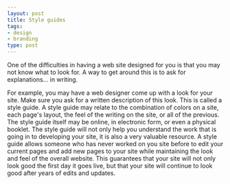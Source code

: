 ```yaml
---
layout: post
title: Style guides
tags:
- design
- branding
type: post
---
```

One of the difficulties in having a web site designed for you is that you may not know what to look for. A way to get
around this is to ask for explanations... in writing.

For example, you may have a web designer come up with a look for your site. Make sure you ask for a written description
of this look. This is called a style guide. A style guide may relate to the combination of colors on a site, each page's
layout, the feel of the writing on the site, or all of the previous. The style guide itself may be online, in electronic
form, or even a physical booklet. The style guide will not only help you understand the work that is going in to
developing your site, it is also a very valuable resource. A style guide allows someone who has never worked on you site
before to edit your current pages and add new pages to your site while maintaining the look and feel of the overall
website. This guarantees that your site will not only look good the first day it goes live, but that your site will
continue to look good after years of edits and updates.
